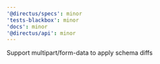 ```yaml
---
'@directus/specs': minor
'tests-blackbox': minor
'docs': minor
'@directus/api': minor
---
```


Support multipart/form-data to apply schema diffs
